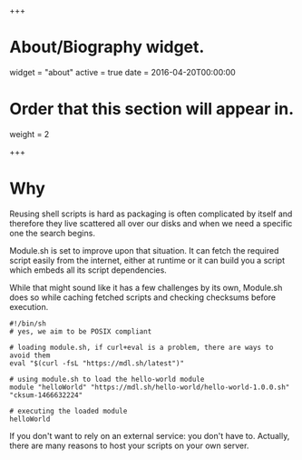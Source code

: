 +++
# About/Biography widget.
widget = "about"
active = true
date = 2016-04-20T00:00:00

# Order that this section will appear in.
weight = 2

+++

# Why

Reusing shell scripts is hard as packaging is often complicated by
itself and therefore they live scattered all over our disks and when
we need a specific one the search begins.

Module.sh is set to improve upon that situation. It can fetch the
required script easily from the internet, either at runtime or it
can build you a script which embeds all its script dependencies.

While that might sound like it has a few challenges by its own,
Module.sh does so while caching fetched scripts and checking checksums
before execution.

```
#!/bin/sh
# yes, we aim to be POSIX compliant

# loading module.sh, if curl+eval is a problem, there are ways to avoid them
eval "$(curl -fsL "https://mdl.sh/latest")"

# using module.sh to load the hello-world module
module "helloWorld" "https://mdl.sh/hello-world/hello-world-1.0.0.sh" "cksum-1466632224"

# executing the loaded module
helloWorld
```

If you don't want to rely on an external service: you don't have
to. Actually, there are many reasons to host your scripts on your
own server.
